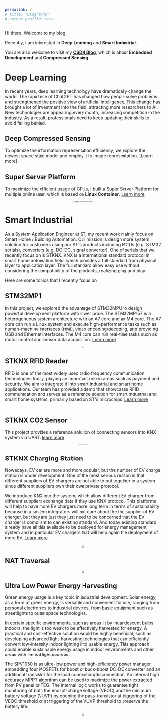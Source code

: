 ```yaml
---
permalink: /
# title: "Biography"
# author_profile: true
---
```




Hi there. Welcome to my blog.

Recently, I am interested in **Deep Learning** and **Smart Industrial**.

You are also welcome to visit my [**CSDN Blog**](https://dwgan.blog.csdn.net/), which is about **Embedded Development**  and **Compressed Sensing**.



# **Deep Learning**

In recent years, deep learning technology have dramatically change the world. The rapid rise of ChatGPT has changed how people solve problems and strengthened the positive view of artificial intelligence. This change has brought a lot of investment into the field, attracting more researchers to AI. New technologies are appearing every month, increasing competition in the industry. As a result, professionals need to keep updating their skills to avoid falling behind.



## Deep Compressed Sensing

To optimize the information representation efficiency, we explore the newest space state model and employ it to image representation. [Learn more]





## Super Server Platform

To maximize the efficient usage of GPUs, I built a Super Server Platform for multiple online user, which is based on **Linux Container**. [Learn more](https://g230.top)

<p align="center">
	<img src="https://cdn.jsdelivr.net/gh/dwgan/PicGo/img/202406211933798.png" alt="image-20240117221213953" style="zoom:35%;" />
</p>




# **Smart Industrial**

As a System Application Engineer at ST, my recent work mainly focus on Smart Home / Building Automation. Our mission is design more system solution for customers using our ST's products including MCUs (e.g. STM32 serials), converters (e.g. DC-DC, signal converter). One of serials that we recently focus on is STKNX. KNX is a international standard protocol in smart home automation field, which provides a full standard from physical layer to application layer. The full standard allow easy use without considering the compatibility of the products, realizing plug and play.

Here are some topics that I recently focus on



## STM32MP1

In this project, we explored the advantage of STM32MPU to design powerful development platform with lower price. The STM32MP157 is a heterogeneous system architecture with an A7 core and an M4 core. The A7 core can run a Linux system and execute high-performance tasks such as human-machine interfaces (HMI), video encoding/decoding, and providing USB and Ethernet interfaces. The M4 core can run real-time tasks such as motor control and sensor data acquisition. [Learn more](https://www.st.com/en/microcontrollers-microprocessors/stm32-arm-cortex-mpus.html)

<p align="center">
  <img src="https://cdn.jsdelivr.net/gh/dwgan/PicGo/img/202409210037469.png" style="zoom: 33%;" />
</p>


## STKNX RFID Reader

RFID is one of the most widely used radio frequency communication technologies today, playing an important role in areas such as payment and security. We aim to integrate it into smart industrial and smart home applications. Our team has provided a demo that showcases RFID communication and serves as a reference solution for smart industrial and smart home systems, primarily based on ST's microchips. [Learn more](https://github.com/dwgan/STKNX-RFID-Reader)

<p align="center">
  <img src="https://cdn.jsdelivr.net/gh/dwgan/PicGo/img/image-20240628185032085.png" style="zoom: 18%;" />
</p>


## STKNX CO2 Sensor

This project provides a reference solution of connecting sensors into KNX system via UART. [learn more](https://github.com/dwgan/STKNX_CO2Sensor)

<p align="center">
	<img src="https://cdn.jsdelivr.net/gh/dwgan/PicGo/img/image-20240628185247365.png" alt="image-20240117221213953" style="zoom:15%;" />
</p>



## STKNX Charging Station

Nowadays, EV car are more and more popular, but the number of EV charge station is under development. One of the most serious reason is that different suppliers of EV chargers are not able to put together in a system since different suppliers own their own private protocol. 

We introduce KNX into the system, which allow different EV charger from different suppliers exchange data if they use KNX protocol. This platforms  will help to have more EV chargers more long term in terms of sustainability because in a system integrators will not care about the the supplier of EV charger, but they are just they just need to be concerned that the EV charger is compliant to can existing standard. And today existing standard already have all this available to be deployed for energy management system and in particular EV chargers that will help again the deployment of more EV. [Learn more](https://github.com/dwgan/STKNX_ChargeStation)

<p align="center">
  <img src="https://cdn.jsdelivr.net/gh/dwgan/PicGo/img/image-20240711175747573.png" style="zoom: 60%;" />
</p>


## NAT Traversal

<!-- [Learn more]({{ site.baseurl }}{% post_url 2025-01-23-How-to-enploy-NAT-traversa-on-Ubuntu %}) -->

<p align="center">
  <img src="https://cdn.jsdelivr.net/gh/dwgan/PicGo/img/202409210040470.png" style="zoom: 50%;" />
</p>


## Ultra Low Power Energy Harvesting

Green energy usage is a key topic in industrial development. Solar energy, as a form of green energy, is versatile and convenient for use, ranging from personal electronics to industrial devices, from basic equipment such as streetlights to outer space technologies.

In certain specific environments, such as areas lit by incandescent bulbs indoors, the light is too weak to be effectively harvested for energy. A practical and cost-effective solution would be highly beneficial, such as developing advanced light-harvesting technologies that can efficiently convert low-intensity indoor lighting into usable energy. This approach could enable sustainable energy usage in indoor environments and other areas with limited light sources.

The SPV1050 is an ultra-low power and high-efficiency power manager embedding four MOSFETs for boost or buck-boost DC-DC converter and an additional transistor for the load connection/disconnection. An internal high accuracy MPPT algorithm can be used to maximize the power extracted from PV panel or TEG. The internal logic works to guarantee tight monitoring of both the end-of-charge voltage (VEOC) and the minimum battery voltage (VUVP) by opening the pass-transistor at triggering of the VEOC threshold or at triggering of the VUVP threshold to preserve the battery life.

<p align="center">
  <img src="https://cdn.jsdelivr.net/gh/dwgan/PicGo/img/image-20240924145737780.png" style="zoom: 50%;" />
</p>


